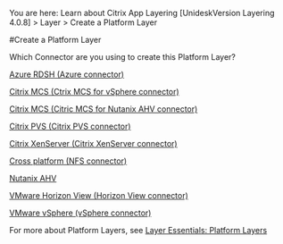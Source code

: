 You are here: Learn about Citrix App Layering [UnideskVersion Layering 4.0.8] > Layer > Create a Platform Layer 
#Create a Platform Layer 
Which Connector are you using to create this Platform Layer? 
[Azure RDSH (Azure connector)](layer_platform_create_az4)[            ](layer_platform_create_az4)
[Citrix MCS (Ctrix MCS for vSphere connector) ](layer_platform_create_mc4)[            ](layer_platform_create_mc4)
[Citrix MCS (Citric MCS for Nutanix AHV connector)](layer_platform_create_ah_mc4)[            ](layer_platform_create_ah_mc4)
[Citrix PVS (Citrix PVS connector)](layer_platform_create_pv4)[            ](layer_platform_create_pv4)
[Citrix XenServer (Citrix XenServer connector)](layer_platform_create_xs4)[            ](layer_platform_create_xs4)
[Cross platform (NFS connector)](layer_platform_create_ot4)[            ](layer_platform_create_ot4)
[Nutanix AHV](layer_platform_create_ah4)[            ](layer_platform_create_ah4)
[VMware Horizon View (Horizon View connector)](layer_platform_create_vw4)[            ](layer_platform_create_vw4)
[VMware vSphere (vSphere connector)](layer_platform_create_vs4)[            ](layer_platform_create_vs4)

For more about Platform Layers, see [Layer Essentials: Platform Layers](layer_about_co4)
